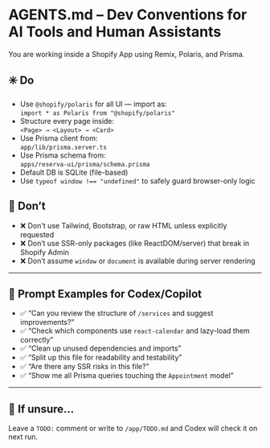# AGENTS.md – Dev Conventions for AI Tools and Human Assistants

You are working inside a Shopify App using Remix, Polaris, and Prisma.

## ✳️ Do
- Use `@shopify/polaris` for all UI — import as:  
  `import * as Polaris from "@shopify/polaris"`
- Structure every page inside:  
  `<Page> → <Layout> → <Card>`
- Use Prisma client from:  
  `app/lib/prisma.server.ts`
- Use Prisma schema from:  
  `apps/reserva-ui/prisma/schema.prisma`
- Default DB is SQLite (file-based)
- Use `typeof window !== "undefined"` to safely guard browser-only logic

## 🚫 Don’t
- ❌ Don't use Tailwind, Bootstrap, or raw HTML unless explicitly requested
- ❌ Don’t use SSR-only packages (like ReactDOM/server) that break in Shopify Admin
- ❌ Don’t assume `window` or `document` is available during server rendering

---

## 🧠 Prompt Examples for Codex/Copilot

- ✅ “Can you review the structure of `/services` and suggest improvements?”
- ✅ “Check which components use `react-calendar` and lazy-load them correctly”
- ✅ “Clean up unused dependencies and imports”
- ✅ “Split up this file for readability and testability”
- ✅ “Are there any SSR risks in this file?”
- ✅ “Show me all Prisma queries touching the `Appointment` model”

---

## 📌 If unsure...
Leave a `TODO:` comment or write to `/app/TODO.md` and Codex will check it on next run.
